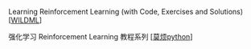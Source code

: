 
Learning Reinforcement Learning (with Code, Exercises and Solutions) [[WILDML](http://www.wildml.com/2016/10/learning-reinforcement-learning/)]

强化学习 Reinforcement Learning 教程系列 [[莫烦python](https://morvanzhou.github.io/tutorials/machine-learning/reinforcement-learning/)]
